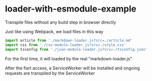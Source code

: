 # loader-with-esmodule-example

Transpile files without any build step in browser directly

Just like using Webpack, we load files in this way

```js
import article from './markdown-loader.js?src=./article.md'
import css from './css-module-loader.js?src=./style.css'
import tsconfig from './json-module-loader.js?src=./tsconfig.json'
```

For the first time, it will loaded by the real "markdown-loader.js"

After the fisrt access, a ServiceWorker will be installed and ongoing requests are transpiled by the ServiceWorker
